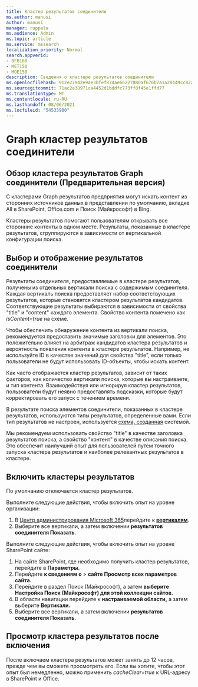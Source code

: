 ```yaml
---
title: Кластер результатов соединители
ms.author: manusi
author: manusi
manager: ruppala
ms.audience: Admin
ms.topic: article
ms.service: mssearch
localization_priority: Normal
search.appverid:
- BFB160
- MET150
- MOE150
description: Сведения о кластере результатов соединители
ms.openlocfilehash: 912e27942e9ae3bfef874ae66227880af676b7a1a28449cc82ae8fc02f4446c0
ms.sourcegitcommit: 71ac2a38971ca4452d1bddfc773ff8f45e1ffd77
ms.translationtype: MT
ms.contentlocale: ru-RU
ms.lasthandoff: 08/06/2021
ms.locfileid: "54533980"
---
```

# <a name="graph-connectors-result-cluster"></a>Graph кластер результатов соединители

## <a name="overview-of-the-graph-connectors-result-cluster-preview"></a>Обзор кластера результатов Graph соединители (Предварительная версия)  

С кластерами Graph результатов предприятия могут искать контент из сторонних источников данных  в представлении по умолчанию, вкладке All в SharePoint, Office.com и Поиск (Майкрософт) в Bing.

Кластеры результатов помогают пользователям открывать все сторонние контенты в одном месте. Результаты, показанные в кластере результатов, сгруппируются в зависимости от вертикальной конфигурации поиска.

## <a name="how-connector-results-are-selected-and-displayed"></a>Выбор и отображение результатов соединители

Результаты соединителя, предоставляемые в кластере результатов, получены из отдельных вертикали поиска с содержимым соединителя. Каждая вертикаль поиска предоставляет набор соответствующих результатов, которые становятся кластером результатов кандидатов. Соответствующие результаты выбираются в зависимости от свойства "title" и "content" каждого элемента. Свойство контента помечено как *isContent=true* на схеме.

Чтобы обеспечить обнаружение контента из вертикали поиска, рекомендуется предоставить значимые заголовки для элементов. Это положительно влияет на арбитраж кандидатов кластера результатов и вероятность появления контента в кластере результатов. Например, не используйте ID в качестве значений для свойства "title", если только пользователи не будут использовать ID-объекты, чтобы искать контент.

Как часто отображается кластер результатов, зависит от таких факторов, как количество вертикали поиска, которые вы настраиваете, и тип контента. Взаимодействуя или игнорируя кластер результатов, пользователи будут неявно предоставлять подсказки, которые будут корректировать его запуск с течением времени.

В результате поиска элементов соединители, [](./customize-search-page.md#create-your-own-result-type) показанных в кластере результатов, используются типы результатов, определенные вами. Если тип результатов не настроен, используется [схема, созданная](./customize-search-page.md#default-search-result-layout) системой. 

Мы рекомендуем использовать свойство "title" в качестве заголовка результатов поиска, а свойство "контент" в качестве описания поиска. Это обеспечит наилучший опыт для пользователей путем точного запуска кластера результатов и наиболее релевантных результатов в кластере. 

## <a name="enable-result-clusters"></a>Включить кластеры результатов
  
По умолчанию отключается кластер результатов.  

Выполните следующие действия, чтобы включить опыт на уровне организации:

1. В [Центр администрирования Microsoft 365](https://admin.microsoft.com)перейдите к [**вертикалям**](https://admin.microsoft.com/Adminportal/Home#/MicrosoftSearch/verticals).
2. Выберите  все вертикали, а затем включении **результатов соединителя Показать**. 


Выполните следующие действия, чтобы включить опыт на уровне SharePoint сайте:

1. На сайте SharePoint, где необходимо получить кластер результатов, перейдите в **Параметры.**
2. Перейдите **к сведениям о** > **сайте Просмотр всех параметров сайта.**
3. Перейдите в раздел Поиск (Майкрософт), а затем **выберите Настройка Поиск (Майкрософт) для этой коллекции сайтов.**
4. В области навигации перейдите к **настраиваемой области,** а затем выберите **Вертикали.**
5. Выберите  все вертикали, а затем включении **результатов соединителя Показать**.

## <a name="view-the-result-cluster-experience-after-it-is-enabled"></a>Просмотр кластера результатов после включения

После включаем кластера результатов может занять до 12 часов, прежде чем вы сможете просмотреть его. Если вы хотите, чтобы этот опыт был немедленно, можно применить *cacheClear=true* к URL-адресу в SharePoint и Office.